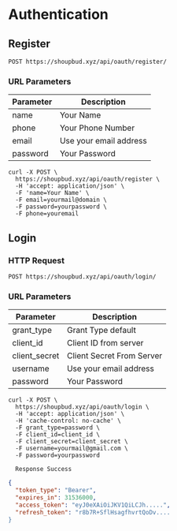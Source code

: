 # Authentication

## Register


`POST https://shoupbud.xyz/api/oauth/register/`

### URL Parameters

Parameter | Description
--------- | -----------
name | Your Name
phone | Your Phone Number
email | Use your email address
password | Your Password


```shell
curl -X POST \
  https://shoupbud.xyz/api/oauth/register \
  -H 'accept: application/json' \
  -F 'name=Your Name' \
  -F email=yourmail@domain \
  -F password=yourpassword \
  -F phone=youremail
```


## Login

### HTTP Request

`POST https://shoupbud.xyz/api/oauth/login/`

### URL Parameters

Parameter | Description
--------- | -----------
grant_type | Grant Type default
client_id | Client ID from server
client_secret | Client Secret From Server
username | Use your email address
password | Your Password

```shell
curl -X POST \
  https://shoupbud.xyz/api/oauth/login \
  -H 'accept: application/json' \
  -H 'cache-control: no-cache' \
  -F grant_type=password \
  -F client_id=client_id \
  -F client_secret=client_secret \
  -F username=yourmail@gmail.com \
  -F password=yourpassword
```

```shell
  Response Success
```

```json
{
  "token_type": "Bearer",
  "expires_in": 31536000,
  "access_token": "eyJ0eXAiOiJKV1QiLCJh.....",
  "refresh_token": "r8b7R+SflHsagfhvrtQoDv....
}
```